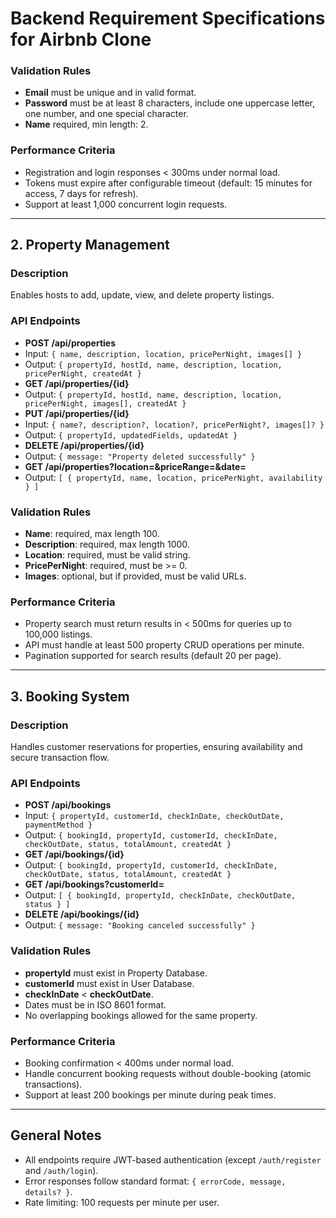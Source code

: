 # Backend Requirement Specifications for Airbnb Clone


### Validation Rules
- **Email** must be unique and in valid format.
- **Password** must be at least 8 characters, include one uppercase letter, one number, and one special character.
- **Name** required, min length: 2.


### Performance Criteria
- Registration and login responses < 300ms under normal load.
- Tokens must expire after configurable timeout (default: 15 minutes for access, 7 days for refresh).
- Support at least 1,000 concurrent login requests.


---


## 2. Property Management


### Description
Enables hosts to add, update, view, and delete property listings.


### API Endpoints
- **POST /api/properties**
- Input: `{ name, description, location, pricePerNight, images[] }`
- Output: `{ propertyId, hostId, name, description, location, pricePerNight, createdAt }`
- **GET /api/properties/{id}**
- Output: `{ propertyId, hostId, name, description, location, pricePerNight, images[], createdAt }`
- **PUT /api/properties/{id}**
- Input: `{ name?, description?, location?, pricePerNight?, images[]? }`
- Output: `{ propertyId, updatedFields, updatedAt }`
- **DELETE /api/properties/{id}**
- Output: `{ message: "Property deleted successfully" }`
- **GET /api/properties?location=&priceRange=&date=**
- Output: `[ { propertyId, name, location, pricePerNight, availability } ]`


### Validation Rules
- **Name**: required, max length 100.
- **Description**: required, max length 1000.
- **Location**: required, must be valid string.
- **PricePerNight**: required, must be >= 0.
- **Images**: optional, but if provided, must be valid URLs.


### Performance Criteria
- Property search must return results in < 500ms for queries up to 100,000 listings.
- API must handle at least 500 property CRUD operations per minute.
- Pagination supported for search results (default 20 per page).


---


## 3. Booking System


### Description
Handles customer reservations for properties, ensuring availability and secure transaction flow.


### API Endpoints
- **POST /api/bookings**
- Input: `{ propertyId, customerId, checkInDate, checkOutDate, paymentMethod }`
- Output: `{ bookingId, propertyId, customerId, checkInDate, checkOutDate, status, totalAmount, createdAt }`
- **GET /api/bookings/{id}**
- Output: `{ bookingId, propertyId, customerId, checkInDate, checkOutDate, status, totalAmount, createdAt }`
- **GET /api/bookings?customerId=**
- Output: `[ { bookingId, propertyId, checkInDate, checkOutDate, status } ]`
- **DELETE /api/bookings/{id}**
- Output: `{ message: "Booking canceled successfully" }`


### Validation Rules
- **propertyId** must exist in Property Database.
- **customerId** must exist in User Database.
- **checkInDate** < **checkOutDate**.
- Dates must be in ISO 8601 format.
- No overlapping bookings allowed for the same property.


### Performance Criteria
- Booking confirmation < 400ms under normal load.
- Handle concurrent booking requests without double-booking (atomic transactions).
- Support at least 200 bookings per minute during peak times.


---


## General Notes
- All endpoints require JWT-based authentication (except `/auth/register` and `/auth/login`).
- Error responses follow standard format: `{ errorCode, message, details? }`.
- Rate limiting: 100 requests per minute per user.